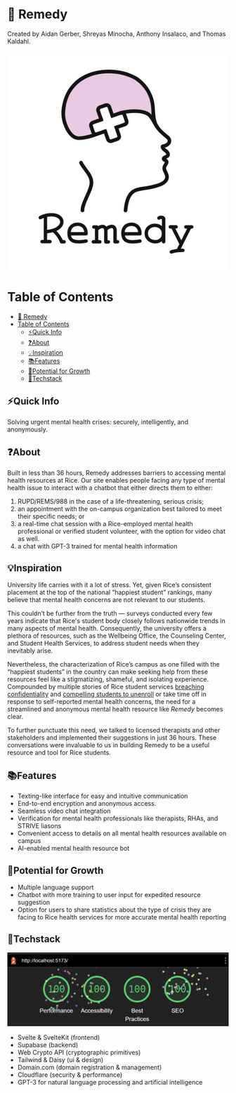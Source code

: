 # 🍚 Remedy

Created by Aidan Gerber, Shreyas Minocha, Anthony Insalaco, and Thomas Kaldahl.

![Logo](frontend/static/logo.png)

# Table of Contents
- [🍚 Remedy](#-remedy)
- [Table of Contents](#table-of-contents)
  - [⚡Quick Info](#quick-info)
  - [❓About](#about)
  - [💡Inspiration](#inspiration)
  - [📚Features](#features)
  - [🔮Potential for Growth](#potential-for-growth)
  - [🤖Techstack](#techstack)

## ⚡Quick Info<a name="quick-info"></a>
Solving urgent mental health crises: securely, intelligently, and anonymously.

## ❓About<a name="about"></a>
Built in less than 36 hours, Remedy addresses barriers to accessing mental health resources at Rice. Our site enables people facing any type of mental health issue to interact with a chatbot that either directs them to either:

1. RUPD/REMS/988 in the case of a life-threatening, serious crisis;
2. an appointment with the on-campus organization best tailored to meet their specific needs; or
3. a real-time chat session with a Rice-employed mental health professional or verified student volunteer, with the option for video chat as well.
4. a chat with GPT-3 trained for mental health information
 
## 💡Inspiration<a name="inspiration"></a>
University life carries with it a lot of stress. Yet, given Rice’s consistent placement at the top of the national “happiest student” rankings, many believe that mental health concerns are not relevant to our students.
 
This couldn’t be further from the truth — surveys conducted every few years indicate that Rice's student body closely follows nationwide trends in many aspects of mental health. Consequently, the university offers a plethora of resources, such as the Wellbeing Office, the Counseling Center, and Student Health Services, to address student needs when they inevitably arise.
 
Nevertheless, the characterization of Rice’s campus as one filled with the “happiest students” in the country can make seeking help from these resources feel like a stigmatizing, shameful, and isolating experience. Compounded by multiple stories of Rice student services [breaching confidentiality](https://tinyurl.com/583k5yzy) and [compelling students to unenroll](https://tinyurl.com/25tx55yu) or take time off in response to self-reported mental health concerns, the need for a streamlined and anonymous mental health resource like _Remedy_ becomes clear.

To further punctuate this need, we talked to licensed therapists and other stakeholders and implemented their suggestions in just 36 hours. These conversations were invaluable to us in building Remedy to be a useful resource and tool for Rice students.
 
 
## 📚Features<a name="feature"></a>
   - Texting-like interface for easy and intuitive communication
   - End-to-end encryption and anonymous access.
   - Seamless video chat integration
   - Verification for mental health professionals like therapists, RHAs, and STRIVE liasons
   - Convenient access to details on all mental health resources available on campus
   - AI-enabled mental health resource bot
  
## 🔮Potential for Growth<a name="future"></a>
   - Multiple language support
   - Chatbot with more training to user input for expedited resource suggestion
   - Option for users to share statistics about the type of crisis they are facing to Rice health services for more accurate mental health reporting
      
## 🤖Techstack<a name="tech"></a>
![lighthouse](lighthouse.png)
   - Svelte & SvelteKit (frontend)
   - Supabase (backend)
   - Web Crypto API (cryptographic primitives)
   - Tailwind & Daisy (ui & design)
   - Domain.com (domain registration & management)
   - Cloudflare (security & performance)
   - GPT-3 for natural language processing and artificial intelligence
